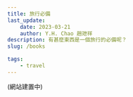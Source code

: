 ```yaml
---
title: 旅行必備
last_update: 
    date: 2023-03-21
    author: Y.H. Chao 趙玴祥
description: 有甚麼東西是一個旅行的必備呢？
slug: /books

tags:
    - travel
---
```

(網站建置中)
